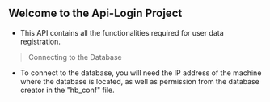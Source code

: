 ## Welcome to the Api-Login Project
- This API contains all the functionalities required for user data registration.

>Connecting to the Database
- To connect to the database, you will need the IP address of the machine where the database is located, as well as permission from the database creator in the "hb_conf" file.
